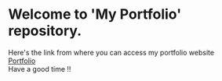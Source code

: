 # Welcome to 'My Portfolio' repository.
<p> Here's the link from where you can access my portfolio website <br>
  <a href="https://www-amrit-raj-verma-2604.on.drv.tw/MyBlogs/">Portfolio</a> </br>
Have a good time !! </p>
